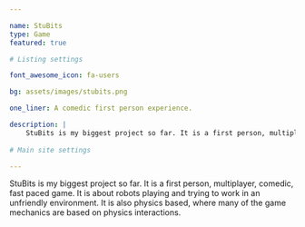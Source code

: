 ```yaml
---

name: StuBits
type: Game
featured: true

# Listing settings

font_awesome_icon: fa-users

bg: assets/images/stubits.png

one_liner: A comedic first person experience.

description: |
    StuBits is my biggest project so far. It is a first person, multiplayer, comedic, fast paced game. It is about robots playing and trying to work in an unfriendly environment. It is also physics based, where many of the game mechanics are based on physics interactions.
    
# Main site settings

---
```


StuBits is my biggest project so far. It is a first person, multiplayer, comedic, fast paced game. It is about robots playing and trying to work in an unfriendly environment. It is also physics based, where many of the game mechanics are based on physics interactions.